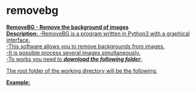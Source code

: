 # removebg
<b><u>RemoveBG - Remove the background of images<u/></b>
<br>
<b>Description:</b>
-RemoveBG is a program written in Python3 with a graphical interface.<br>
-This software allows you to remove backgrounds from images.<br>
-It is possible process several images simultaneously.<br>
-To works you need to <b><i>download the following folder</i></b>:

The root folder of the working directory will be the following:

<b>Example:</b>
